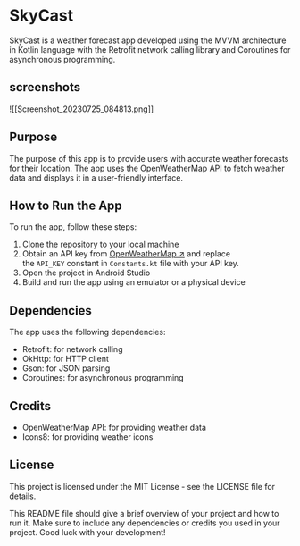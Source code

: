 # SkyCast

SkyCast is a weather forecast app developed using the MVVM architecture in Kotlin language with the Retrofit network calling library and Coroutines for asynchronous programming.
## screenshots
![[Screenshot_20230725_084813.png]]
## Purpose

The purpose of this app is to provide users with accurate weather forecasts for their location. The app uses the OpenWeatherMap API to fetch weather data and displays it in a user-friendly interface.

## How to Run the App

To run the app, follow these steps:

1. Clone the repository to your local machine
2. Obtain an API key from [OpenWeatherMap ↗](https://openweathermap.org/api) and replace the `API_KEY` constant in `Constants.kt` file with your API key.
3. Open the project in Android Studio
4. Build and run the app using an emulator or a physical device

## Dependencies

The app uses the following dependencies:

- Retrofit: for network calling
- OkHttp: for HTTP client
- Gson: for JSON parsing
- Coroutines: for asynchronous programming

## Credits

- OpenWeatherMap API: for providing weather data
- Icons8: for providing weather icons

## License

This project is licensed under the MIT License - see the LICENSE file for details.

This README file should give a brief overview of your project and how to run it. Make sure to include any dependencies or credits you used in your project. Good luck with your development!
